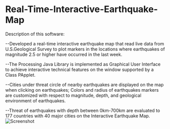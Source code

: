 # Real-Time-Interactive-Earthquake-Map
Description of this software:

--Developed a real-time interactive earthquake map that read live data from U.S.Geological Survey to plot markers in the locations where earthquakes of magnitude 2.5 or higher have occurred in the last week.

--The Processing Java Library is implemented as Graphical User Interface to achieve interactive technical features on the window supported by a Class PApplet.

--Cities under threat circle of nearby earthquakes are displayed on the map when clicking on earthquakes; Colors and radius of earthquakes markers are customized with respect to magnitude, depth, and geological environment of earthquakes. 

--Threat of earthquakes with depth between 0km-700km are evaluated to 177 countries with 40 major cities on the Interactive Earthquake Map. 
![Screenshot](https://user-images.githubusercontent.com/89464663/130696902-9d4336fa-d21a-4820-a3e0-114315ec828e.png)


